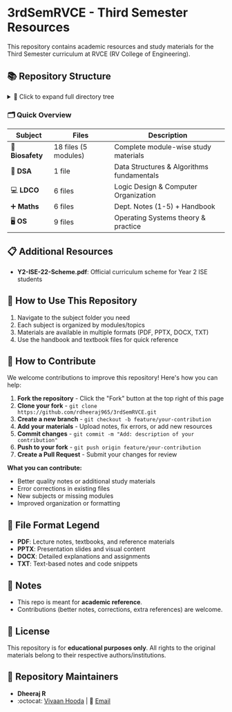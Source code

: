 # 3rdSemRVCE - Third Semester Resources
This repository contains academic resources and study materials for the Third Semester curriculum at RVCE (RV College of Engineering).

## 📚 Repository Structure
<details>
<summary>🔽 Click to expand full directory tree</summary>

```
📁 3rdSemRVCE/
├── 🧬 Biosafety/
│   ├── 📂 Module 1/
│   │   ├── 📄 1.1.pdf
│   │   ├── 📄 1.2.pdf
│   │   └── 📄 1.3.pdf
│   ├── 📂 Module 2/
│   │   ├── 📄 2.pdf
│   │   └── 📊 2.pptx
│   ├── 📂 Module 3/
│   │   ├── 📄 3.1.pdf
│   │   ├── 📊 3.2.pptx
│   │   ├── 📄 3.3.pdf
│   │   ├── 📊 3.4.pptx
│   │   └── 📄 3.5.pdf
│   ├── 📂 Module 4/
│   │   ├── 📄 4.1.pdf
│   │   ├── 📄 4.2.pdf
│   │   ├── 📝 4.3.docx
│   │   ├── 📄 4.4.pdf
│   │   └── 📊 4.5.pptx
│   └── 📂 Module 5/
│       ├── 📄 5.1.pdf
│       ├── 📄 5.2.pdf
│       ├── 📄 5.3.pdf
│       ├── 📄 5.4.pdf
│       ├── 📄 5.5.pdf
│       └── 📄 5.6.pdf
├── 🔢 DSA/
│   └── 📄 1.pdf // Handwritten Notes (Units 1 - 5)
├── 💻 LDCO/
│   ├── 📜 1.txt
│   ├── 📄 2.pdf
│   ├── 📄 3.pdf
│   ├── 📄 4.pdf
│   ├── 📄 5.pdf
│   └── 📚 TB.pdf
├── ➕ Maths/
│   ├── 📄 1.pdf
│   ├── 📄 2.pdf
│   ├── 📄 3.pdf
│   ├── 📄 4.pdf
│   ├── 📄 5.pdf
│   └── 📖 Handbook.pdf
├── 🖥️ OS/
│   ├── 📄 1&2.pdf
│   ├── 📝 1.docx
│   ├── 📝 2.docx
│   ├── 📄 2.pdf
│   ├── 📄 3.pdf
│   ├── 📄 4.pdf
│   ├── 📊 5.1.pptx
│   ├── 📊 5.2.pptx
│   └── 📊 5.pptx
├── 📋 README.md
└── 🎓 Y2-ISE-22-Scheme.pdf
```
</details>

### 🗂️ Quick Overview
| Subject | Files | Description |
|---------|-------|-------------|
| 🧬 **Biosafety** | 18 files (5 modules) | Complete module-wise study materials |
| 🔢 **DSA** | 1 file | Data Structures & Algorithms fundamentals |
| 💻 **LDCO** | 6 files | Logic Design & Computer Organization |
| ➕ **Maths** | 6 files | Dept. Notes (1-5) + Handbook |
| 🖥️ **OS** | 9 files | Operating Systems theory & practice |

## 📋 Additional Resources
- **Y2-ISE-22-Scheme.pdf**: Official curriculum scheme for Year 2 ISE students

## 🎯 How to Use This Repository
1. Navigate to the subject folder you need
2. Each subject is organized by modules/topics
3. Materials are available in multiple formats (PDF, PPTX, DOCX, TXT)
4. Use the handbook and textbook files for quick reference

## 🤝 How to Contribute
We welcome contributions to improve this repository! Here's how you can help:

1. **Fork the repository** - Click the "Fork" button at the top right of this page
2. **Clone your fork** - `git clone https://github.com/rdheeraj965/3rdSemRVCE.git`
3. **Create a new branch** - `git checkout -b feature/your-contribution`
4. **Add your materials** - Upload notes, fix errors, or add new resources
5. **Commit changes** - `git commit -m "Add: description of your contribution"`
6. **Push to your fork** - `git push origin feature/your-contribution`
7. **Create a Pull Request** - Submit your changes for review

**What you can contribute:**
- Better quality notes or additional study materials
- Error corrections in existing files
- New subjects or missing modules
- Improved organization or formatting

## 📝 File Format Legend
- **PDF**: Lecture notes, textbooks, and reference materials
- **PPTX**: Presentation slides and visual content
- **DOCX**: Detailed explanations and assignments
- **TXT**: Text-based notes and code snippets

## 📌 Notes
* This repo is meant for **academic reference**.
* Contributions (better notes, corrections, extra references) are welcome.

## 📄 License
This repository is for **educational purposes only**. All rights to the original materials belong to their respective authors/institutions.

## 👥 Repository Maintainers
- **Dheeraj R** 
- :octocat: [Vivaan Hooda](https://github.com/VivaanHooda) | 📧 [Email](mailto:vivaan.hooda@gmail.com)
